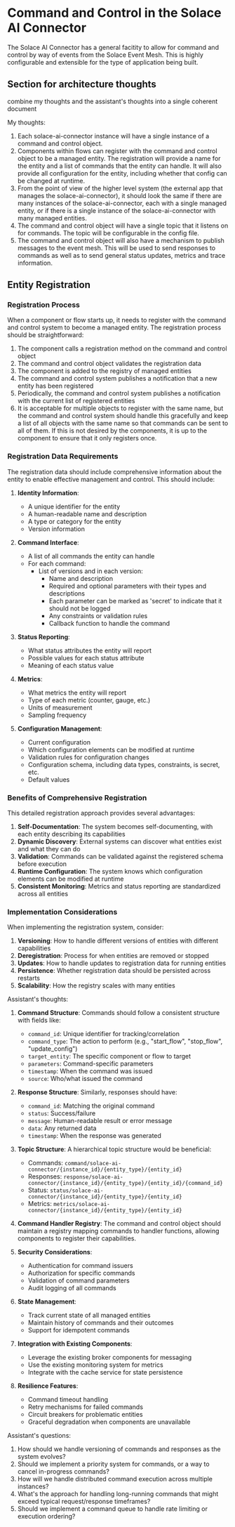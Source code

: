 # Command and Control in the Solace AI Connector

The Solace AI Connector has a general facitity to allow for command and control by
way of events from the Solace Event Mesh. This is highly configurable and extensible
for the type of application being built.


## Section for architecture thoughts

<inst>
combine my thoughts and the assistant's thoughts into a single coherent document
</inst>


My thoughts:

1. Each solace-ai-connector instance will have a single instance of a command and control
   object. 
2. Components within flows can register with the command and control object to be a 
   managed entity. The registration will provide a name for the entity and a list of
    commands that the entity can handle. It will also provide all configuration for
    the entity, including whether that config can be changed at runtime.
3. From the point of view of the higher level system (the external app that manages the
   solace-ai-connector), it should look the same if there are many instances of the
   solace-ai-connector, each with a single managed entity, or if there is a single
   instance of the solace-ai-connector with many managed entities.
4. The command and control object will have a single topic that it listens on for
   commands. The topic will be configurable in the config file.
5. The command and control object will also have a mechanism to publish messages to the
   event mesh. This will be used to send responses to commands as well as to send
   general status updates, metrics and trace information.

## Entity Registration

### Registration Process

When a component or flow starts up, it needs to register with the command and control system to become a managed entity. The registration process should be straightforward:

1. The component calls a registration method on the command and control object
2. The command and control object validates the registration data
3. The component is added to the registry of managed entities
4. The command and control system publishes a notification that a new entity has been registered
5. Periodically, the command and control system publishes a notification with the current list of registered entities
6. It is acceptable for multiple objects to register with the same name, but the command and control system should handle this gracefully and keep a list of all objects with the same name so that commands can be sent to all of them. If this is not desired by the components, it is up to the component to ensure that it only registers once.


### Registration Data Requirements

The registration data should include comprehensive information about the entity to enable effective management and control. This should include:

1. **Identity Information**:
   - A unique identifier for the entity
   - A human-readable name and description
   - A type or category for the entity
   - Version information

2. **Command Interface**:
   - A list of all commands the entity can handle
   - For each command:
     - List of versions and in each version:
        - Name and description
        - Required and optional parameters with their types and descriptions
        - Each parameter can be marked as 'secret' to indicate that it should not be logged
        - Any constraints or validation rules
        - Callback function to handle the command

3. **Status Reporting**:
   - What status attributes the entity will report
   - Possible values for each status attribute
   - Meaning of each status value

4. **Metrics**:
   - What metrics the entity will report
   - Type of each metric (counter, gauge, etc.)
   - Units of measurement
   - Sampling frequency

5. **Configuration Management**:
   - Current configuration
   - Which configuration elements can be modified at runtime
   - Validation rules for configuration changes
   - Configuration schema, including data types, constraints, is secret, etc.
   - Default values


### Benefits of Comprehensive Registration

This detailed registration approach provides several advantages:

1. **Self-Documentation**: The system becomes self-documenting, with each entity describing its capabilities
2. **Dynamic Discovery**: External systems can discover what entities exist and what they can do
3. **Validation**: Commands can be validated against the registered schema before execution
4. **Runtime Configuration**: The system knows which configuration elements can be modified at runtime
5. **Consistent Monitoring**: Metrics and status reporting are standardized across all entities

### Implementation Considerations

When implementing the registration system, consider:

1. **Versioning**: How to handle different versions of entities with different capabilities
2. **Deregistration**: Process for when entities are removed or stopped
3. **Updates**: How to handle updates to registration data for running entities
4. **Persistence**: Whether registration data should be persisted across restarts
5. **Scalability**: How the registry scales with many entities

Assistant's thoughts:

1. **Command Structure**: Commands should follow a consistent structure with fields like:
   - `command_id`: Unique identifier for tracking/correlation
   - `command_type`: The action to perform (e.g., "start_flow", "stop_flow", "update_config")
   - `target_entity`: The specific component or flow to target
   - `parameters`: Command-specific parameters
   - `timestamp`: When the command was issued
   - `source`: Who/what issued the command

2. **Response Structure**: Similarly, responses should have:
   - `command_id`: Matching the original command
   - `status`: Success/failure
   - `message`: Human-readable result or error message
   - `data`: Any returned data
   - `timestamp`: When the response was generated

3. **Topic Structure**: A hierarchical topic structure would be beneficial:
   - Commands: `command/solace-ai-connector/{instance_id}/{entity_type}/{entity_id}`
   - Responses: `response/solace-ai-connector/{instance_id}/{entity_type}/{entity_id}/{command_id}`
   - Status: `status/solace-ai-connector/{instance_id}/{entity_type}/{entity_id}`
   - Metrics: `metrics/solace-ai-connector/{instance_id}/{entity_type}/{entity_id}`

4. **Command Handler Registry**: The command and control object should maintain a registry mapping commands to handler functions, allowing components to register their capabilities.

5. **Security Considerations**: 
   - Authentication for command issuers
   - Authorization for specific commands
   - Validation of command parameters
   - Audit logging of all commands

6. **State Management**:
   - Track current state of all managed entities
   - Maintain history of commands and their outcomes
   - Support for idempotent commands

7. **Integration with Existing Components**:
   - Leverage the existing broker components for messaging
   - Use the existing monitoring system for metrics
   - Integrate with the cache service for state persistence

8. **Resilience Features**:
   - Command timeout handling
   - Retry mechanisms for failed commands
   - Circuit breakers for problematic entities
   - Graceful degradation when components are unavailable

Assistant's questions:

1. How should we handle versioning of commands and responses as the system evolves?
2. Should we implement a priority system for commands, or a way to cancel in-progress commands?
3. How will we handle distributed command execution across multiple instances?
4. What's the approach for handling long-running commands that might exceed typical request/response timeframes?
5. Should we implement a command queue to handle rate limiting or execution ordering?
